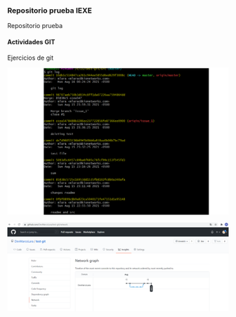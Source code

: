 ### Repositorio prueba IEXE 

Repositorio prueba 

#### Actividades GIT 

Ejercicios de git


![](src/historial_commits.png)

![](src/network.png)

